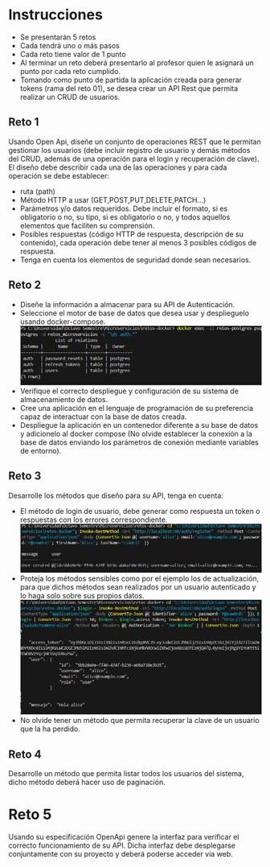 # Instrucciones 

- Se presentarán 5 retos
- Cada tendrá uno o más pasos
- Cada reto tiene valor de 1 punto
- Al terminar un reto deberá presentarlo al profesor quien le asignará un punto por cada reto cumplido.
- Tomando como punto de partida la aplicación creada para generar tokens (rama del reto 01), se desea crear un API Rest que permita realizar un CRUD de usuarios.


## Reto 1

Usando Open Api, diseñe un conjunto de operaciones REST que le permitan gestionar los usuarios (debe incluir registro de usuario y demás métodos del CRUD, además de una operación para el login y recuperación de clave). El diseño debe describir cada una de las operaciones y para cada operación se debe establecer:

- ruta (path)
- Método HTTP a usar (GET,POST,PUT,DELETE,PATCH...)
- Parámetros y/o datos requeridos. Debe incluir el formato, si es obligatorio o no, su tipo, si es obligatorio o no, y todos aquellos elementos que faciliten su comprensión.
- Posibles respuestas (código HTTP de respuesta, descripción de su contenido), cada operación debe tener al menos 3 posibles códigos de respuesta.
- Tenga en cuenta los elementos de seguridad donde sean necesarios.

## Reto 2

- Diseñe la información a almacenar para su API de Autenticación.
- Seleccione el motor de base de datos que desea usar y desplieguelo usando docker-compose.
![alt text](image.png)
- Verifique el correcto despliegue y configuración de su sistema de almacenamiento de
datos.
- Cree una aplicación en el lenguaje de programación de su preferencia capaz de interactuar con la base de datos creada.
- Despliegue la aplicación en un contenedor diferente a su base de datos y adicionelo al docker compose (No olvide establecer la conexión a la base de datos enviando los parámetros de conexión mediante variables de entorno).

## Reto 3


Desarrolle los métodos que diseño para su API, tenga en cuenta:

- El método de login de usuario, debe generar como respuesta un token o respuestas con los errores correspondiente.
![alt text](image-1.png)
- Proteja los métodos sensibles como por el ejemplo los de actualización, para que dichos métodos sean realizados por un usuario autenticado y lo haga solo sobre sus propios datos.
![alt text](image-2.png)
- No olvide tener un método que permita recuperar la clave de un usuario que la ha perdido.

## Reto 4

Desarrolle un método que permita listar todos los usuarios del sistema, dicho método
deberá hacer uso de paginación.

# Reto 5

Usando su especificación OpenApi genere la interfaz para verificar el correcto funcionamiento de su API. Dicha interfaz debe desplegarse conjuntamente con su proyecto y deberá poderse acceder via web.